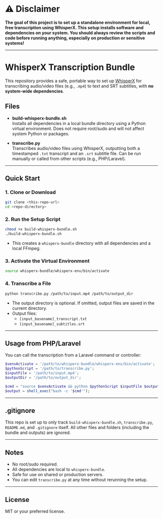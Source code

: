 # ⚠️ Disclaimer

**The goal of this project is to set up a standalone environment for local, free transcription using WhisperX. This setup installs software and dependencies on your system. You should always review the scripts and code before running anything, especially on production or sensitive systems!**

---

# WhisperX Transcription Bundle

This repository provides a safe, portable way to set up [WhisperX](https://github.com/m-bain/whisperx) for transcribing audio/video files (e.g., `.mp4`) to text and SRT subtitles, with **no system-wide dependencies**.

## Files

- **build-whisperx-bundle.sh**  
  Installs all dependencies in a local bundle directory using a Python virtual environment. Does not require root/sudo and will not affect system Python or packages.

- **transcribe.py**  
  Transcribes audio/video files using WhisperX, outputting both a timestamped `.txt` transcript and an `.srt` subtitle file. Can be run manually or called from other scripts (e.g., PHP/Laravel).

---

## Quick Start

### 1. Clone or Download

```bash
git clone <this-repo-url>
cd <repo-directory>
```

### 2. Run the Setup Script

```bash
chmod +x build-whisperx-bundle.sh
./build-whisperx-bundle.sh
```

- This creates a `whisperx-bundle` directory with all dependencies and a local FFmpeg.

### 3. Activate the Virtual Environment

```bash
source whisperx-bundle/whisperx-env/bin/activate
```

### 4. Transcribe a File

```bash
python transcribe.py /path/to/input.mp4 /path/to/output_dir
```
- The output directory is optional. If omitted, output files are saved in the current directory.
- Output files:  
  - `[input_basename]_transcript.txt`  
  - `[input_basename]_subtitles.srt`

---

## Usage from PHP/Laravel

You can call the transcription from a Laravel command or controller:

```php
$venvActivate = '/path/to/whisperx-bundle/whisperx-env/bin/activate';
$pythonScript = '/path/to/transcribe.py';
$inputFile = '/path/to/input.mp4';
$outputDir = '/path/to/output_dir';

$cmd = "source $venvActivate && python $pythonScript $inputFile $outputDir";
$output = shell_exec("bash -c '$cmd'");
```

---

## .gitignore

This repo is set up to only track `build-whisperx-bundle.sh`, `transcribe.py`, `README.md`, and `.gitignore` itself. All other files and folders (including the bundle and outputs) are ignored.

---

## Notes

- No root/sudo required.
- All dependencies are local to `whisperx-bundle`.
- Safe for use on shared or production servers.
- You can edit `transcribe.py` at any time without rerunning the setup.

---

## License

MIT or your preferred license. 